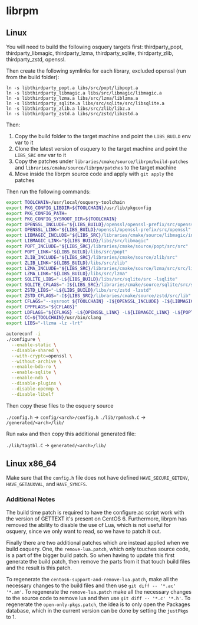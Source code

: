 # librpm

## Linux

You will need to build the following osquery targets first: thirdparty_popt, thirdparty_libmagic, thirdparty_lzma, thirdparty_sqlite, thirdparty_zlib, thirdparty_zstd, openssl.

Then create the following symlinks for each library, excluded openssl (run from the build folder):

```
ln -s libthirdparty_popt.a libs/src/popt/libpopt.a
ln -s libthirdparty_libmagic.a libs/src/libmagic/libmagic.a
ln -s libthirdparty_lzma.a libs/src/lzma/liblzma.a
ln -s libthirdparty_sqlite.a libs/src/sqlite/src/libsqlite.a
ln -s libthirdparty_zlib.a libs/src/zlib/libz.a
ln -s libthirdparty_zstd.a libs/src/zstd/libzstd.a
```


Then:
1. Copy the build folder to the target machine and point the `LIBS_BUILD` env var to it
2. Clone the latest version of osquery to the target machine and point the `LIBS_SRC` env var to it
3. Copy the patches under `libraries/cmake/source/librpm/build-patches` and `libraries/cmake/source/librpm/patches` to the target machine
4. Move inside the librpm source code and apply with `git apply` the patches

Then run the following commands:

```sh
export TOOLCHAIN=/usr/local/osquery-toolchain
export PKG_CONFIG_LIBDIR=${TOOLCHAIN}/usr/lib/pkgconfig
export PKG_CONFIG_PATH=
export PKG_CONFIG_SYSROOT_DIR=${TOOLCHAIN}
export OPENSSL_INCLUDE="${LIBS_BUILD}/openssl/openssl-prefix/src/openssl/include"
export OPENSSL_LINK="${LIBS_BUILD}/openssl/openssl-prefix/src/openssl"
export LIBMAGIC_INCLUDE="${LIBS_SRC}/libraries/cmake/source/libmagic/include"
export LIBMAGIC_LINK="${LIBS_BUILD}/libs/src/libmagic"
export POPT_INCLUDE="${LIBS_SRC}/libraries/cmake/source/popt/src/src"
export POPT_LINK="${LIBS_BUILD}/libs/src/popt"
export ZLIB_INCLUDE="${LIBS_SRC}/libraries/cmake/source/zlib/src"
export ZLIB_LINK="${LIBS_BUILD}/libs/src/zlib"
export LZMA_INCLUDE="${LIBS_SRC}/libraries/cmake/source/lzma/src/src/liblzma/api"
export LZMA_LINK="${LIBS_BUILD}/libs/src/lzma"
export SQLITE_LIBS="-L${LIBS_BUILD}/libs/src/sqlite/src -lsqlite"
export SQLITE_CFLAGS="-I${LIBS_SRC}/libraries/cmake/source/sqlite/src/src"
export ZSTD_LIBS="-L${LIBS_BUILD}/libs/src/zstd -lzstd"
export ZSTD_CFLAGS="-I${LIBS_SRC}/libraries/cmake/source/zstd/src/lib"
export CFLAGS="--sysroot ${TOOLCHAIN} -I${OPENSSL_INCLUDE} -I${LIBMAGIC_INCLUDE} -I${POPT_INCLUDE} -I${ZLIB_INCLUDE} -I${LZMA_INCLUDE}"
export CPPFLAGS="${CFLAGS}"
export LDFLAGS="${CFLAGS} -L${OPENSSL_LINK} -L${LIBMAGIC_LINK} -L${POPT_LINK} -L${ZLIB_LINK} -L${LZMA_LINK}"
export CC=${TOOLCHAIN}/usr/bin/clang
export LIBS="-llzma -lz -lrt"

autoreconf -i
./configure \
  --enable-static \
  --disable-shared \
  --with-crypto=openssl \
  --without-archive \
  --enable-bdb-ro \
  --enable-sqlite \
  --enable-ndb \
  --disable-plugins \
  --disable-openmp \
  --disable-libelf
```

Then copy these files to the osquery source

`./config.h` -> `config/<arch>/config.h`
`./lib/rpmhash.C` -> `/generated/<arch>/lib/`

Run `make` and then copy this additional generated file:

`./lib/tagtbl.C` -> `generated/<arch>/lib/`

## Linux x86_64

Make sure that the `config.h` file does not have defined `HAVE_SECURE_GETENV`, `HAVE_GETAUXVAL`, and `HAVE_SYNCFS`.

### Additional Notes

The build time patch is required to have the configure.ac script work with the version of GETTEXT it's present on CentOS 6.
Furthermore, librpm has removed the ability to disable the use of Lua, which is not useful for osquery, since we only want to read, so we have to patch it out.

Finally there are two additional patches which are instead applied when we build osquery.
One, the `remove-lua.patch`, which only touches source code, is a part of the bigger build patch. So when having to update this first generate the build patch, then remove the parts from it that touch build files and the result is this patch.

To regenerate the `centos6-support-and-remove-lua.patch`, make all the necessary changes to the build files and then use `git diff -- '*.ac' '*.am'`.
To regenerate the `remove-lua.patch` make all the necessary changes to the source code to remove lua and then use `git diff -- '*.c' '*.h'`.
To regenerate the `open-only-pkgs.patch`, the idea is to only open the Packages database, which in the current version can be done by setting the `justPkgs` to 1.
